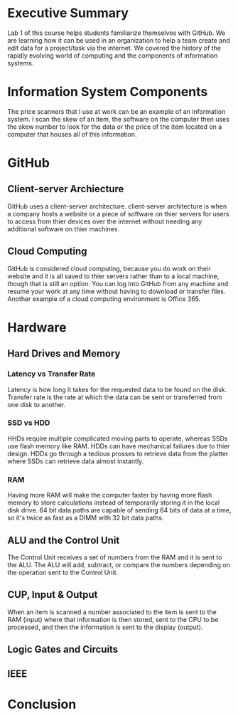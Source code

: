 # Executive Summary 
Lab 1 of this course helps students familiarize themselves with GitHub. We are learning how it can be used in an organization to help a team create and edit data for a project/task via the internet. We covered the history of the rapidly evolving world of computing and the components of information systems. 
# Information System Components
The price scanners that I use at work can be an example of an information system. I scan the skew of an item, the software on the computer then uses the skew number to look for the data or the price of the item located on a computer that houses all of this information. 
# GitHub
## Client-server Archiecture
GitHub uses a client-server architecture. client-server architecture is when a company hosts a website or a piece of software on thier servers for users to access from thier devices over the internet without needing any additional software on thier machines. 
## Cloud Computing
GitHub is considered cloud computing, because you do work on their website and it is all saved to thier servers rather than to a local machine, though that is still an option. You can log into GitHub from any machine and resume your work at any time without having to download or transfer files. Another example of a cloud computing environment is Office 365. 
# Hardware
## Hard Drives and Memory
### Latency vs Transfer Rate
Latency is how long it takes for the requested data to be found on the disk. Transfer rate is the rate at which the data can be sent or transferred from one disk to another. 
### SSD vs HDD
HHDs require multiple complicated moving parts to operate, whereas SSDs use flash memory like RAM. HDDs can have mechanical failures due to thier design. HDDs go through a tedious prosses to retrieve data from the platter where SSDs can retrieve data almost instantly. 
### RAM
Having more RAM will make the computer faster by having more flash memory to store calculations instead of temporarily storing it in the local disk drive. 
64 bit data paths are capable of sending 64 bits of data at a time, so it's twice as fast as a DIMM with 32 bit data paths.
## ALU and the Control Unit
The Control Unit receives a set of numbers from the RAM and it is sent to the ALU. The ALU will add, subtract, or compare the numbers depending on the operation sent to the Control Unit. 
## CUP, Input & Output
When an item is scanned a number associated to the item is sent to the RAM (input) where that information is then stored, sent to the CPU to be processed, and then the information is sent to the display (output). 
## Logic Gates and Circuits

## IEEE

# Conclusion
